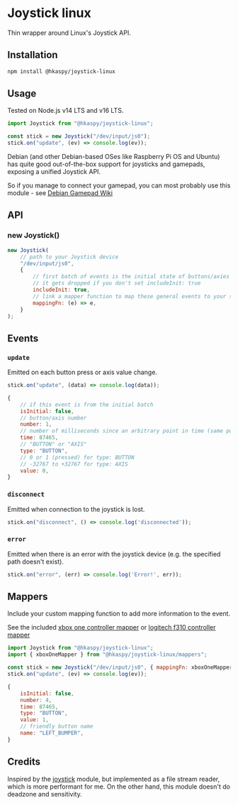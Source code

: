# Joystick linux

Thin wrapper around Linux's Joystick API.

## Installation

```sh
npm install @hkaspy/joystick-linux
```

## Usage

Tested on Node.js v14 LTS and v16 LTS.

```js
import Joystick from "@hkaspy/joystick-linux";

const stick = new Joystick("/dev/input/js0");
stick.on("update", (ev) => console.log(ev));
```

Debian (and other Debian-based OSes like Raspberry Pi OS and Ubuntu) has quite good out-of-the-box support for joysticks and gamepads, exposing a unified Joystick API.

So if you manage to connect your gamepad, you can most probably use this module - see [Debian Gamepad Wiki](https://wiki.debian.org/Gamepad)

## API

### new Joystick()

```js
new Joystick(
    // path to your Joystick device
    "/dev/input/js0",
    {
        // first batch of events is the initial state of buttons/axies
        // it gets dropped if you don't set includeInit: true
        includeInit: true,
        // link a mapper function to map these general events to your specific device
        mappingFn: (e) => e,
    }
);
```

## Events

### `update`

Emitted on each button press or axis value change.

```js
stick.on("update", (data) => console.log(data));
```

```js
{
    // if this event is from the initial batch
    isInitial: false,
    // button/axis number
    number: 1,
    // number of milliseconds since an arbitrary point in time (same point in time for all events in one session)
    time: 87465,
    // "BUTTON" or "AXIS"
    type: "BUTTON",
    // 0 or 1 (pressed) for type: BUTTON
    // -32767 to +32767 for type: AXIS
    value: 0,
}
```

### `disconnect`

Emitted when connection to the joystick is lost.

```js
stick.on("disconnect", () => console.log('disconnected'));
```

### `error`

Emitted when there is an error with the joystick device (e.g. the specified path doesn't exist).

```js
stick.on("error", (err) => console.log('Error!', err));
```


## Mappers

Include your custom mapping function to add more information to the event.

See the included [xbox one controller mapper](./mappers/xbox-one.js) or [logitech f310 controller mapper](./mappers/logitech-f310.js)
```js
import Joystick from "@hkaspy/joystick-linux";
import { xboxOneMapper } from "@hkaspy/joystick-linux/mappers";

const stick = new Joystick("/dev/input/js0", { mappingFn: xboxOneMapper });
stick.on("update", (ev) => console.log(ev));
```

```js
{
    isInitial: false,
    number: 4,
    time: 87465,
    type: "BUTTON",
    value: 1,
    // friendly button name
    name: "LEFT_BUMPER",
}
```

## Credits

Inspired by the [joystick](https://www.npmjs.com/package/joystick) module, but implemented as a file stream reader, which is more performant for me. On the other hand, this module doesn't do deadzone and sensitivity.
